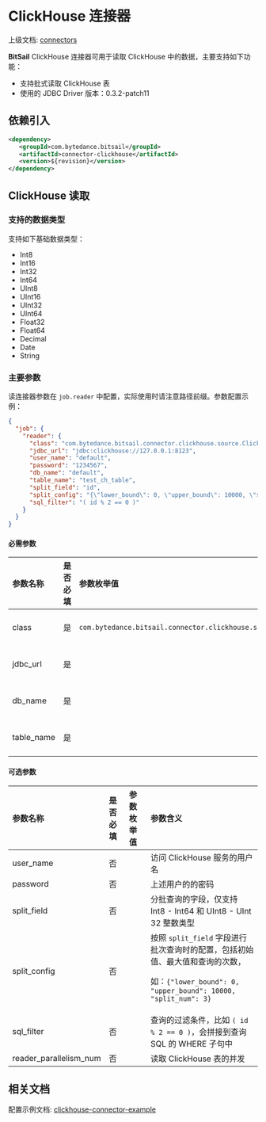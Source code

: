 # ClickHouse 连接器

上级文档: [connectors](../README.md)

**BitSail** ClickHouse 连接器可用于读取 ClickHouse 中的数据，主要支持如下功能：

 - 支持批式读取 ClickHouse 表
 - 使用的 JDBC Driver 版本：0.3.2-patch11

## 依赖引入

```xml
<dependency>
   <groupId>com.bytedance.bitsail</groupId>
   <artifactId>connector-clickhouse</artifactId>
   <version>${revision}</version>
</dependency>
```

## ClickHouse 读取

### 支持的数据类型

支持如下基础数据类型：

- Int8
- Int16
- Int32
- Int64
- UInt8
- UInt16
- UInt32
- UInt64
- Float32
- Float64
- Decimal
- Date
- String

### 主要参数

读连接器参数在 `job.reader` 中配置，实际使用时请注意路径前缀。参数配置示例：

```json
{
  "job": {
    "reader": {
      "class": "com.bytedance.bitsail.connector.clickhouse.source.ClickhouseSource",
      "jdbc_url": "jdbc:clickhouse://127.0.0.1:8123",
      "user_name": "default",
      "password": "1234567",
      "db_name": "default",
      "table_name": "test_ch_table",
      "split_field": "id",
      "split_config": "{\"lower_bound\": 0, \"upper_bound\": 10000, \"split_num\": 3}",
      "sql_filter": "( id % 2 == 0 )"
    }
  }
}
```

#### 必需参数

| 参数名称     | 是否必填 | 参数枚举值                                      | 参数含义                                 |
|:------------|:------|:-------------------------------------------------|:------------------------------|
| class       | 是    | `com.bytedance.bitsail.connector.clickhouse.source.ClickhouseSource` | ClickHouse 读连接器类型 |
| jdbc_url    | 是    |       | ClickHouse 的 JDBC 连接地址 |
| db_name     | 是    |       | 要读取的 ClickHouse 库 |
| table_name  | 是    |       | 要读取的 ClickHouse 表 |

<!--AGGREGATE<br/>DUPLICATE-->

#### 可选参数

| 参数名称       | 是否必填 | 参数枚举值 | 参数含义                                              |
|:-------------|:------|:-----------|:-----------------------------------------------------|
| user_name    | 否    |       | 访问 ClickHouse 服务的用户名 |
| password     | 否    |       | 上述用户的的密码 |
| split_field  | 否    |  | 分批查询的字段，仅支持 Int8 - Int64 和 UInt8 - UInt 32 整数类型  |
| split_config | 否    |  | 按照 `split_field` 字段进行批次查询时的配置，包括初始值、最大值和查询的次数，<p/> 如：`{"lower_bound": 0, "upper_bound": 10000, "split_num": 3}` |
| sql_filter   | 否    |  | 查询的过滤条件，比如 `( id % 2 == 0 )`，会拼接到查询 SQL 的 WHERE 子句中 |
| reader_parallelism_num | 否 |       | 读取 ClickHouse 表的并发                  |

## 相关文档

配置示例文档: [clickhouse-connector-example](./clickhouse-example.md)
